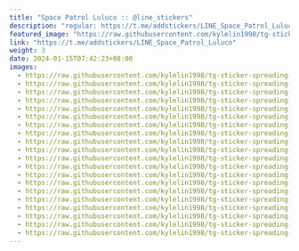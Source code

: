 ```yaml
---
title: "Space Patrol Luluco :: @line_stickers"
description: "regular: https://t.me/addstickers/LINE_Space_Patrol_Luluco"
featured_image: "https://raw.githubusercontent.com/kylelin1998/tg-sticker-spreading-worldwide-images/main/img/e743d792-08e6-44b2-8e63-082e212b496c.jpg"
link: "https://t.me/addstickers/LINE_Space_Patrol_Luluco"
weight: 3
date: 2024-01-15T07:42:23+08:00
images:
  - https://raw.githubusercontent.com/kylelin1998/tg-sticker-spreading-worldwide-images/main/img/e743d792-08e6-44b2-8e63-082e212b496c.jpg
  - https://raw.githubusercontent.com/kylelin1998/tg-sticker-spreading-worldwide-images/main/img/17761fbb-2f52-483e-9cbd-11c9435d9af0.jpg
  - https://raw.githubusercontent.com/kylelin1998/tg-sticker-spreading-worldwide-images/main/img/eca11808-a347-4070-82da-a12d67b17e20.jpg
  - https://raw.githubusercontent.com/kylelin1998/tg-sticker-spreading-worldwide-images/main/img/13885c58-3dac-435d-a3a8-9af7c0d3930a.jpg
  - https://raw.githubusercontent.com/kylelin1998/tg-sticker-spreading-worldwide-images/main/img/778d6536-0cc9-4939-8899-ba7d9c331663.jpg
  - https://raw.githubusercontent.com/kylelin1998/tg-sticker-spreading-worldwide-images/main/img/8a33ead6-c647-4833-85bd-f78a292cf961.jpg
  - https://raw.githubusercontent.com/kylelin1998/tg-sticker-spreading-worldwide-images/main/img/7d91b931-f249-4a62-aa4e-858600dc575e.jpg
  - https://raw.githubusercontent.com/kylelin1998/tg-sticker-spreading-worldwide-images/main/img/04886255-36bb-4cf6-ba3c-9b293c55e5ab.jpg
  - https://raw.githubusercontent.com/kylelin1998/tg-sticker-spreading-worldwide-images/main/img/37672d0e-f148-40a3-9b5e-3ade21c873da.jpg
  - https://raw.githubusercontent.com/kylelin1998/tg-sticker-spreading-worldwide-images/main/img/9a0efc3a-7dfc-41ed-88d7-7ef7a7e80358.jpg
  - https://raw.githubusercontent.com/kylelin1998/tg-sticker-spreading-worldwide-images/main/img/cd888304-8bf8-47d4-9afe-0b5050173bd0.jpg
  - https://raw.githubusercontent.com/kylelin1998/tg-sticker-spreading-worldwide-images/main/img/02464af1-66c9-4345-9426-4317665ccb19.jpg
  - https://raw.githubusercontent.com/kylelin1998/tg-sticker-spreading-worldwide-images/main/img/9005ce1f-d106-4181-ac72-dca9d37d8cb5.jpg
  - https://raw.githubusercontent.com/kylelin1998/tg-sticker-spreading-worldwide-images/main/img/2ea87a21-61e7-4252-9023-5334bf884a4e.jpg
  - https://raw.githubusercontent.com/kylelin1998/tg-sticker-spreading-worldwide-images/main/img/bfa69253-1d5d-4de3-a636-cd74017452e9.jpg
  - https://raw.githubusercontent.com/kylelin1998/tg-sticker-spreading-worldwide-images/main/img/97b1f5a4-b5f4-4129-8aac-2c737206ca27.jpg
  - https://raw.githubusercontent.com/kylelin1998/tg-sticker-spreading-worldwide-images/main/img/1cc171ad-806f-48a8-a8b7-e1be55ea1383.jpg
  - https://raw.githubusercontent.com/kylelin1998/tg-sticker-spreading-worldwide-images/main/img/e26d064c-7771-4222-a760-3704a751e630.jpg
  - https://raw.githubusercontent.com/kylelin1998/tg-sticker-spreading-worldwide-images/main/img/6ee34983-e0b2-42ef-9980-6efd23f16a0c.jpg
  - https://raw.githubusercontent.com/kylelin1998/tg-sticker-spreading-worldwide-images/main/img/78d4bb27-7e4b-4d90-923b-d1310edaf135.jpg
---
```

